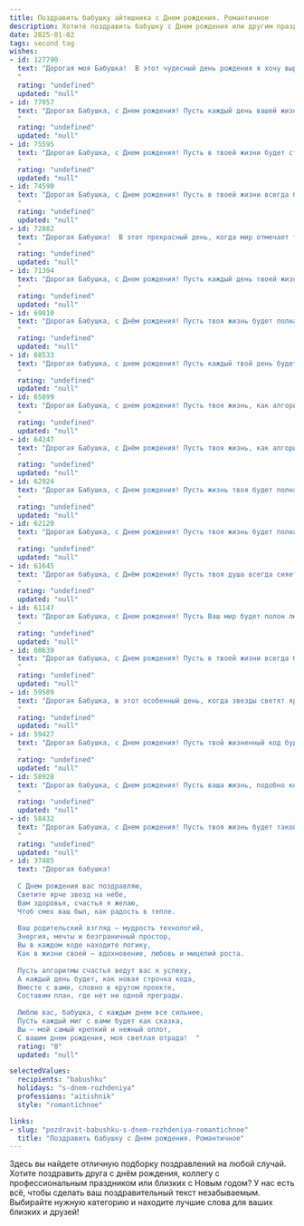 ```yaml
---
title: Поздравить бабушку айтишника c Днем рождения. Романтичное
description: Хотите поздравить бабушку c Днем рождения или другим праздником? Наш ИИ создаст незабываемое поздравление, а вы обязательно выделитесь среди других.  
date: 2025-01-02
tags: second tag
wishes:
- id: 127790
  text: "Дорогая моя Бабушка!  В этот чудесный день рождения я хочу выразить тебе всю свою безграничную любовь и признательность.  Ты –  мой  ангел-хранитель,  источник тепла и нежности,  твоя мудрость и доброта –  маяк в моей жизни,  направляющий меня по пути к счастью.  Пусть твой день будет полон света, радости и улыбок,  а  сердце  всегда  наполнено  миром и любовью.  С Днём рождения, моя любимая!  Пусть твоя жизнь будет такой же прекрасной и неповторимой, как ты сама.  Я  тебя  обожаю!
  "
  rating: "undefined"
  updated: "null"
- id: 77057
  text: "Дорогая Бабушка, с Днем рождения! Пусть каждый день вашей жизни будет наполнен теплом, любовью и радостью. Ваша мудрость и доброта - настоящая сокровищница, а ваши заботливые руки всегда согревают наши души. Пусть ваша жизнь будет такой же яркой и красивой, как код, который вы пишете, а любовь и счастье всегда будут рядом!
  "
  rating: "undefined"
  updated: "null"
- id: 75595
  text: "Дорогая Бабушка, с Днем рождения! Пусть в твоей жизни будет столько же тепла и ярких красок, сколько в твоем сердце. Ты - источник бесконечной любви и мудрости, настоящая IT-королева, которая всегда знает, как найти решение любой проблемы. Пусть твоя жизнь будет наполнена счастьем, здоровьем и вдохновением!
  "
  rating: "undefined"
  updated: "null"
- id: 74590
  text: "Дорогая Бабушка, с Днем рождения! Пусть в твоей жизни всегда будет место для радости, тепла и любви. Спасибо за твою мудрость, за твои нежные руки и за твоё большое сердце. Ты – настоящая волшебница, которая делает мир светлее и добрее. Пусть твоя душа всегда будет молода, а глаза светятся счастьем!
  "
  rating: "undefined"
  updated: "null"
- id: 72882
  text: "Дорогая Бабушка!  В этот прекрасный день, когда мир отмечает твоё рождение, я хочу поздравить тебя с Днём рождения! Ты - светлый лучик в моей жизни, твоя любовь - бесконечный источник тепла и вдохновения. Пусть код твоей жизни будет написан только из счастья, а алгоритм твоей судьбы будет наполнен любовью и радостью! С Днём рождения, моя милая Бабушка!
  "
  rating: "undefined"
  updated: "null"
- id: 71394
  text: "Дорогая Бабушка, с Днем рождения! Пусть каждый день твоей жизни будет таким же ярким, как твоя любовь к нам, и таким же интересным, как мир IT, который ты так хорошо знаешь. Пусть в твоей жизни всегда будут свет, радость и тепло, а мы всегда будем рядом, чтобы дарить тебе свою заботу и любовь. 🎉
  "
  rating: "undefined"
  updated: "null"
- id: 69810
  text: "Дорогая Бабушка, с Днём рождения! Пусть твоя жизнь будет полна ярких моментов, как код, написанный с любовью, пусть каждый день приносит новые открытия, как новый алгоритм, и пусть твой жизненный путь будет лёгким, как сервер без перебоев!
  "
  rating: "undefined"
  updated: "null"
- id: 68533
  text: "Дорогая бабушка, с днем рождения! Пусть каждый твой день будет наполнен такой же любовью и теплом, которые ты неизменно даришь нам. Ты - источник мудрости и нежности, ты - наша опора и вдохновение. Пусть твоя жизнь будет яркой и счастливой, как твои глаза, которые светятся радостью.
  "
  rating: "undefined"
  updated: "null"
- id: 65899
  text: "Дорогая Бабушка, с днем рождения! Пусть твоя жизнь, как алгоритм любви, будет наполнена бесконечным потоком нежности, радости и счастья. Каждый день пусть будет как новый, интересный проект, полный вдохновения и новых открытий.
  "
  rating: "undefined"
  updated: "null"
- id: 64247
  text: "Дорогая Бабушка, с Днём рождения! Пусть твоя жизнь, как алгоритм, будет безупречно отлаженной, а каждый день – это новая, увлекательная задача, которую ты с лёгкостью решаешь. Я очень люблю тебя и желаю тебе крепкого здоровья, оптимизма, ярких красок и бесконечного потока позитивных эмоций!
  "
  rating: "undefined"
  updated: "null"
- id: 62924
  text: "Дорогая Бабушка, с Днем рождения! Пусть жизнь твоя будет полна ярких красок, как код, написанный с любовью, и пусть каждый день приносит тебе новые открытия, как в мире IT, так и в мире твоего сердца.  💕
  "
  rating: "undefined"
  updated: "null"
- id: 62120
  text: "Дорогая Бабушка, с Днем рождения! Пусть твоя жизнь будет полна ярких красок, как код, написанный с любовью, пусть здоровье будет крепким, как алгоритм без ошибок, а счастье - безграничным, как интернет.  Люблю тебя больше всех на свете!
  "
  rating: "undefined"
  updated: "null"
- id: 61645
  text: "Дорогая бабушка, с Днём рождения! Пусть твоя душа всегда сияет, как самый яркий код, а любовь к близким будет самым мощным алгоритмом твоего счастья!
  "
  rating: "undefined"
  updated: "null"
- id: 61147
  text: "Дорогая Бабушка, с Днем рождения! Пусть Ваш мир будет полон любви и тепла, как строчки кода, написанные с заботой. Желаю Вам ярких красок, как пиксели на мониторе, и чтобы каждый день был таким же прекрасным, как самая удачная программа.
  "
  rating: "undefined"
  updated: "null"
- id: 60639
  text: "Дорогая бабушка, с Днем рождения! Пусть в твоей жизни всегда будет место для радости, тепла и нежности, как в далекие времена, когда я был маленьким, и ты всегда была рядом. Желаю тебе доброго здоровья, сияющих глаз и вечного оптимизма. Твоя любовь – лучшая поддержка в моей работе айтишника, а твои мудрые советы – компас в моем цифровом мире.
  "
  rating: "undefined"
  updated: "null"
- id: 59589
  text: "Дорогая Бабушка, в этот особенный день, когда звезды светят ярче, а небо окрашивается в цвета радуги, я хочу поздравить тебя с Днем рождения! Пусть твоя душа, такая же мудрая и светлая, как твоё сердце, будет наполнена радостью и любовью. Ты – моя опора, мой источник вдохновения, моя самая близкая подруга. Пусть твоя жизнь, подобно прекрасному алгоритму, будет наполнена гармонией и удачей! С любовью, твой (твоя)  (имя).
  "
  rating: "undefined"
  updated: "null"
- id: 59427
  text: "Дорогая Бабушка, с Днем рождения! Пусть твой жизненный код будет всегда чист от ошибок, а сердце – переполнено любовью и радостью. Пусть твой мир будет безопасен  от багов, а каждый день – это новый успешный проект. Счастья, здоровья и бесконечной любви!
  "
  rating: "undefined"
  updated: "null"
- id: 58928
  text: "Дорогая бабушка, с Днем рождения! Пусть ваша жизнь, подобно коду, будет полна гармонии и элегантных решений. Пусть каждый новый день приносит вам радость, как удачная компиляция, и пусть ваша душа всегда будет  заполнена любовью – самым ценным алгоритмом в мире.
  "
  rating: "undefined"
  updated: "null"
- id: 58432
  text: "Дорогая Бабушка, с Днем рождения! Пусть твоя жизнь будет такой же яркой и хаотичной, как код самой сложной программы, а любовь близких - бесконечным потоком положительных отзывов, подтверждающих твой талант создавать уют, тепло и счастье.
  "
  rating: "undefined"
  updated: "null"
- id: 37485
  text: "Дорогая бабушка!
  
  С Днем рождения вас поздравляю,
  Светите ярче звезд на небе,
  Вам здоровья, счастья я желаю,
  Чтоб смех ваш был, как радость в тепле.
  
  Ваш родительский взгляд — мудрость технологий,
  Энергия, мечты и безграничный простор,
  Вы в каждом коде находите логику,
  Как в жизни своей — вдохновение, любовь и мицелий роста.
  
  Пусть алгоритмы счастья ведут вас к успеху,
  А каждый день будет, как новая строчка кода,
  Вместе с вами, словно в крутом проекте,
  Составим план, где нет ни одной преграды.
  
  Люблю вас, бабушка, с каждым днем все сильнее,
  Пусть каждый миг с вами будет как сказка,
  Вы — мой самый крепкий и нежный оплот,
  С вашим днем рождения, моя светлая отрада!  "
  rating: "0"
  updated: "null"

selectedValues:
  recipients: "babushku"
  holidays: "s-dnem-rozhdeniya"
  professions: "aitishnik"
  style: "romantichnoe"

links:
- slug: "pozdravit-babushku-s-dnem-rozhdeniya-romantichnoe"
  title: "Поздравить бабушку c Днем рождения. Романтичное"
---
```


Здесь вы найдете отличную подборку поздравлений на любой случай. 
Хотите поздравить друга с днём рождения, коллегу с профессиональным праздником или близких с Новым годом? У нас есть всё, чтобы сделать ваш поздравительный текст незабываемым. Выбирайте нужную категорию и находите лучшие слова для ваших близких и друзей!
